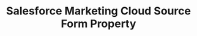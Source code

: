 ---
# -------------------------- #
#     USING THIS TEMPLATE    #
# -------------------------- #

## NEED HELP USING THIS TEMPLATE? SEE:
## https://docs-about-stitch-docs.netlify.com/reference/connect-templates/destination-form-property/
## FOR INSTRUCTIONS & REFERENCE INFO


# -------------------------- #
#        CONTENT TYPE        #
# -------------------------- #

product-type: "connect"
content-type: "api-form"
form-type: "source"
key: "source-form-properties-exacttarget-object"


# -------------------------- #
#        OBJECT INFO         #
# -------------------------- #

title: "Salesforce Marketing Cloud Source Form Property"
api-type: "platform.exacttarget"
display-name: "Salesforce Marketing Cloud"

source-type: "saas"
docs-name: "salesforce-marketing-cloud"


# -------------------------- #
#      OBJECT ATTRIBUTES     #
# -------------------------- #

uses-start-date: true

object-attributes:
  - name: "client_id"
    type: "string"
    required: true
    description: |
      A {{ form-property.display-name }} client ID. Refer to the [{{ form-property.display-name }} documentation]({{ doc-link | append: "#generate-api-credentials" }}) for instructions on generating this credential.
    value: "<CLIENT_ID>"
    
  - name: "client_secret"
    type: "string"
    required: true
    description: |
      A {{ form-property.display-name }} client secret. Refer to the [{{ form-property.display-name }} documentation]({{ doc-link | append: "#generate-api-credentials" }}) for instructions on generating this credential.
    value: "<CLIENT_SECRET>"
---